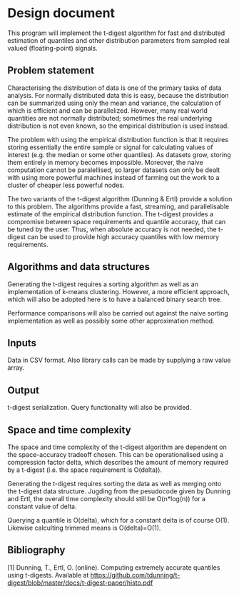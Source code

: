 # Design document

This program will implement the t-digest algorithm for fast and distributed
estimation of quantiles and other distribution parameters from sampled real 
valued (floating-point) signals.

## Problem statement

Characterising the distribution of data is one of the primary tasks of data
analysis. For normally distributed data this is easy, because the distribution
can be summarized using only the mean and variance, the calculation of which is
efficient and can be parallelized. However, many real world quantities are not
normally distributed; sometimes the real underlying distribution is not even
known, so the empirical distribution is used instead.

The problem with using the empirical distribution function is that it requires
storing essentially the entire sample or signal for calculating values of 
interest (e.g. the median or some other quantiles). As datasets grow, storing
them entirely in memory becomes impossible. Moreover, the naive computation 
cannot be paralellised, so larger datasets can only be dealt with using more
powerful machines instead of farming out the work to a cluster of cheaper
less powerful nodes.

The two variants of the t-digest algorithm (Dunning & Ertl) provide a solution
to this problem. The algorithms provide a fast, streaming, and parallelisable
estimate of the empirical distribution function. The t-digest provides a
compromise between space requirements and quantile accuracy, that can be tuned
by the user. Thus, when absolute accuracy is not needed, the t-digest can be
used to provide high accuracy quantiles with low memory requirements.

## Algorithms and data structures

Generating the t-digest requires a sorting algorithm as well as an 
implementation of k-means clustering. However, a more efficient approach, which
will also be adopted here is to have a balanced binary search tree.

Performance comparisons will also be carried out against the naive sorting 
implementation as well as possibly some other approximation method. 

## Inputs

Data in CSV format. Also library calls can be made by supplying a raw value
array.

## Output

t-digest serialization. Query functionality will also be provided.

## Space and time complexity

The space and time complexity of the t-digest algorithm are dependent on the
space-accuracy tradeoff chosen. This can be operationalised using a compression
factor delta, which describes the amount of memory required by a t-digest (i.e.
the space requirement is O(delta)). 

Generating the t-digest requires sorting the data as well as merging onto the
t-digest data structure. Jugding from the pesudocode given by Dunning and Ertl,
the overall time complexity should still be O(n*log(n)) for a constant value of 
delta. 

Querying a quantile is O(delta), which for a constant delta is of course O(1).
Likewise calculting trimmed means is O(delta)=O(1). 

## Bibliography

[1] Dunning, T., Ertl, O. (online). Computing extremely accurate quantiles using t-digests.
Available at https://github.com/tdunning/t-digest/blob/master/docs/t-digest-paper/histo.pdf
